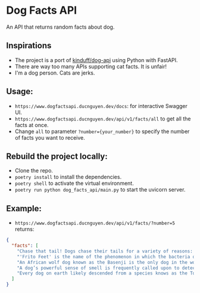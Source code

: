 # Dog Facts API

An API that returns random facts about dog.

## Inspirations

- The project is a port of [kinduff/dog-api](https://github.com/kinduff/dog-api) using Python with FastAPI.
- There are way too many APIs supporting cat facts. It is unfair!
- I'm a dog person. Cats are jerks.

## Usage:

- `https://www.dogfactsapi.ducnguyen.dev/docs`: for interactive Swagger UI.
- `https://www.dogfactsapi.ducnguyen.dev/api/v1/facts/all` to get all the facts at once.
- Change `all` to parameter `?number={your_number}` to specify the number of facts you want to receive.

## Rebuild the project locally:

- Clone the repo.
- `poetry install` to install the dependencies.
- `poetry shell` to activate the virtual environment.
- `poetry run python dog_facts_api/main.py` to start the uvicorn server.

## Example:

- `https://www.dogfactsapi.ducnguyen.dev/api/v1/facts/?number=5` returns:

```JSON
{
  "facts": [
    "Chase that tail! Dogs chase their tails for a variety of reasons: curiosity, exercise, anxiety, predatory instinct or, they might have fleas! If your dog is chasing his tail excessively, talk with your vet.",
    "'Frito Feet' is the name of the phenomenon in which the bacteria on a dog's paws cause them to smell like corn chips. Because a pup's feet are in constant contact with the ground, they pick up tons of microorganisms in their paws. When dogs cool off by sweating through the pads of their feet, the combo of moisture and bacteria releaces a nutty, popcorn-like aroma. Basically it's dog B.O.",
    "An African wolf dog known as the Basenji is the only dog in the world that cannot bark.",
    "A dog’s powerful sense of smell is frequently called upon to detect anything from mines and explosives to termites and bed bugs.",
    "Every dog on earth likely descended from a species knows as the Tomarctus – a creature that roamed the earth over 15 million years ago."
  ]
}
```
